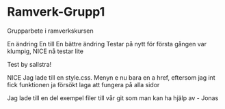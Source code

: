# Ramverk-Grupp1
Grupparbete i ramverkskursen

En ändring
En till
En bättre ändring
Testar på nytt för första gången var klumpig, NICE
nå testar lite


Test by sallstra!


NICE 
Jag lade till en style.css. Menyn e nu bara en a href, eftersom jag int fick funktionen ja försökt laga att fungera på alla sidor


Jag lade till en del exempel filer till vår git som man kan ha hjälp av - Jonas